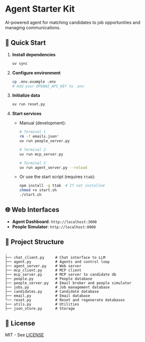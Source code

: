 # Agent Starter Kit

AI-powered agent for matching candidates to job opportunities and managing communications.

## 🚀 Quick Start

1. **Install dependencies**
   ```bash
   uv sync
   ```

2. **Configure environment**
   ```bash
   cp .env.example .env
   # Add your OPENAI_API_KEY to .env
   ```

3. **Initialize data**
   ```bash
   uv run reset.py
   ```

4. **Start services**
   - Manual (development):
     ```bash
     # Terminal 1
     rm -f emails.json*
     uv run people_server.py

     # Terminal 2
     uv run mcp_server.py

     # Terminal 3
     uv run agent_server.py --reload
     ```
   - Or use the start script (requires `ttab`):
     ```bash
     npm install -g ttab  # If not installed
     chmod +x start.sh
     ./start.sh
     ```

## 🌐 Web Interfaces
- **Agent Dashboard**: `http://localhost:3000`
- **People Simulator**: `http://localhost:8000`

## 🔧 Project Structure

```
.
├── chat_client.py     # Chat interface to LLM
├── agent.py           # Agents and control loop
├── agent_server.py    # Web server
├── mcp_client.py      # MCP client
├── mcp_server.py      # MCP server to candidate db
├── people.py          # People database 
├── people_server.py   # Email broker and people simulator
├── jobs.py            # Job management database
├── candidates.py      # Candidate database
├── email.py           # Email database
└── reset.py           # Reset and regenerate databases
├── utils.py           # Utilities
├── json_store.py      # Storage
```

## 📝 License
MIT - See [LICENSE](LICENSE)

